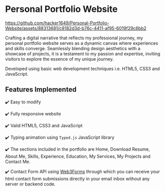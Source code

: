 # Personal Portfolio Website

https://github.com/hacker1649/Personal-Portfolio-Website/assets/88313681/c8182d3d-b76c-4411-af95-6019f29c6bb2

Crafting a digital narrative that reflects my professional journey, my personal portfolio website serves as a dynamic canvas where experiences and skills converge. Seamlessly blending design aesthetics with a showcase of projects, it is a testament to my passion and expertise, inviting visitors to explore the essence of my unique journey.

Developed using basic web development techniques i.e. HTML5, CSS3 and JavaScript.

## Features Implemented 

✔️ Easy to modify  

✔️ Fully responsive website 

✔️ Valid HTML5, CSS3 and JavaScript  

✔️ Typing animation using `Typed.js` JavaScript library  

✔️ The sections included in the portfolio are Home, Download Resume, About Me, Skills, Experience, Education, My Services, My Projects and Contact Me.  

✔️ Contact Form API using [Web3Forms](https://web3forms.com/) through which you can receive your html contact form submissions directly in your email inbox without any server or backend code.

